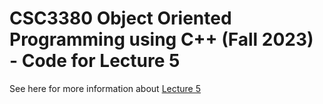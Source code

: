 # CSC3380 Object Oriented Programming using C++ (Fall 2023) - Code for Lecture 5

See here for more information about [Lecture 5][lecture5]

[lecture5]: https://teaching.hkaiser.org/fall2023/csc3380/course/lecture5.html
